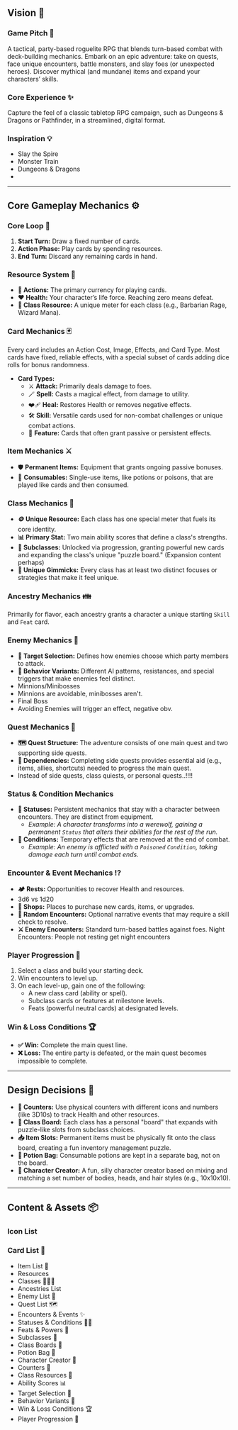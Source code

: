   ## **Vision** 🔭

### **Game Pitch** 🎲
A tactical, party-based roguelite RPG that blends turn-based combat with deck-building mechanics. Embark on an epic adventure: take on quests, face unique encounters, battle monsters, and slay foes (or unexpected heroes). Discover mythical (and mundane) items and expand your characters’ skills.

### **Core Experience** ✨
Capture the feel of a classic tabletop RPG campaign, such as Dungeons & Dragons or Pathfinder, in a streamlined, digital format.
### **Inspiration** 💡
*   Slay the Spire
*   Monster Train
*   Dungeons & Dragons
* 

---

## **Core Gameplay Mechanics** ⚙️

### **Core Loop** 🔄
1.  **Start Turn:** Draw a fixed number of cards.
2.  **Action Phase:** Play cards by spending resources.
3.  **End Turn:** Discard any remaining cards in hand.

### **Resource System** 💎
*   **🏃 Actions:** The primary currency for playing cards.
*   **❤️ Health:** Your character’s life force. Reaching zero means defeat.
*   **🌟 Class Resource:** A unique meter for each class (e.g., Barbarian Rage, Wizard Mana).

### **Card Mechanics** 🃏
Every card includes an Action Cost, Image, Effects, and Card Type. Most cards have fixed, reliable effects, with a special subset of cards adding dice rolls for bonus randomness.

*   **Card Types:**
    *   ⚔️ **Attack:** Primarily deals damage to foes.
    *   🪄 **Spell:** Casts a magical effect, from damage to utility.
    *   ❤️‍🩹 **Heal:** Restores Health or removes negative effects.
    *   🛠️ **Skill:** Versatile cards used for non-combat challenges or unique combat actions.
    *   🌟 **Feature:** Cards that often grant passive or persistent effects.

### **Item Mechanics** ⚔️
*   🛡️ **Permanent Items:** Equipment that grants ongoing passive bonuses.
*   🧪 **Consumables:** Single-use items, like potions or poisons, that are played like cards and then consumed.

### **Class Mechanics** 🧙
*   **🪙 Unique Resource:** Each class has one special meter that fuels its core identity.
*   **📊 Primary Stat:** Two main ability scores that define a class's strengths.
*   **🧩 Subclasses:** Unlocked via progression, granting powerful new cards and expanding the class's unique "puzzle board." (Expansion content perhaps) 
*   **🎯 Unique Gimmicks:** Every class has at least two distinct focuses or strategies that make it feel unique.

### **Ancestry Mechanics** 👪
Primarily for flavor, each ancestry grants a character a unique starting `Skill` and `Feat` card.

### **Enemy Mechanics** 👹
*   **🎯 Target Selection:** Defines how enemies choose which party members to attack.
*   **🤖 Behavior Variants:** Different AI patterns, resistances, and special triggers that make enemies feel distinct.
* Minnions/Minibosses
* Minnions are avoidable, minibosses aren't.
* Final Boss
* Avoiding Enemies will trigger an effect, negative obv.

### **Quest Mechanics** 📜
*   **🗺️ Quest Structure:** The adventure consists of one main quest and two supporting side quests.
*   **🔗 Dependencies:** Completing side quests provides essential aid (e.g., items, allies, shortcuts) needed to progress the main quest.
* Instead of side quests, class quiests, or personal quests..!!!!

### **Status & Condition Mechanics**
*   **🐺 Statuses:** Persistent mechanics that stay with a character between encounters. They are distinct from equipment.
    *   *Example: A character transforms into a werewolf, gaining a permanent `Status` that alters their abilities for the rest of the run.*
*   **🤕 Conditions:** Temporary effects that are removed at the end of combat.
    *   *Example: An enemy is afflicted with a `Poisoned` `Condition`, taking damage each turn until combat ends.*

### **Encounter & Event Mechanics** ⁉️
*   **🏕️ Rests:** Opportunities to recover Health and resources.
* 3d6 vs 1d20 
*   **🛒 Shops:** Places to purchase new cards, items, or upgrades.
*   **🎲 Random Encounters:** Optional narrative events that may require a skill check to resolve.
*   **⚔️ Enemy Encounters:** Standard turn-based battles against foes.
Night Encounters: People not resting get night encounters
### **Player Progression** 🚀
1.  Select a class and build your starting deck.
2.  Win encounters to level up.
3.  On each level-up, gain one of the following:
    *   A new class card (ability or spell).
    *   Subclass cards or features at milestone levels.
    *   Feats (powerful neutral cards) at designated levels.

### **Win & Loss Conditions** 🏆
*   **✅ Win:** Complete the main quest line.
*   **❌ Loss:** The entire party is defeated, or the main quest becomes impossible to complete.

---

## **Design Decisions** 🧠
*   **🎲 Counters:** Use physical counters with different icons and numbers (like 3D10s) to track Health and other resources.
*   **🧩 Class Board:** Each class has a personal "board" that expands with puzzle-like slots from subclass choices.
*   **📥 Item Slots:** Permanent items must be physically fit onto the class board, creating a fun inventory management puzzle.
*   **🎒 Potion Bag:** Consumable potions are kept in a separate bag, not on the board.
*   **🤪 Character Creator:** A fun, silly character creator based on mixing and matching a set number of bodies, heads, and hair styles (e.g., 10x10x10).

---

## Content & Assets 📦

### Icon List
### Card List 🎴
*  Item List 🎒
*  Resources
*  Classes 🧑‍🤝‍🧑
*  Ancestries List
*  Enemy List 🐲
*  Quest List 🗺️
*  Encounters & Events ✨
*  Statuses & Conditions 🐺🤕
*  Feats & Powers 🌟
*  Subclasses 🧩
*  Class Boards 🧙
*  Potion Bag 🧪
*  Character Creator 🤪
*  Counters 🎲
*  Class Resources 💎
*  Ability Scores 📊
*  Target Selection 🎯
*  Behavior Variants 🤖
*  Win & Loss Conditions 🏆
*  Player Progression 🚀

